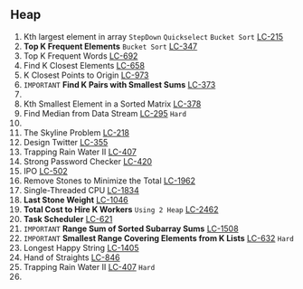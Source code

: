
## Heap

1. Kth largest element in array `StepDown` `Quickselect` `Bucket Sort` [LC-215](https://leetcode.com/problems/kth-largest-element-in-an-array/)
2. **Top K Frequent Elements** `Bucket Sort` [LC-347](https://leetcode.com/problems/top-k-frequent-elements/)
3. Top K Frequent Words [LC-692](https://leetcode.com/problems/top-k-frequent-words/)
4. Find K Closest Elements [LC-658](https://leetcode.com/problems/find-k-closest-elements/)
5. K Closest Points to Origin [LC-973](https://leetcode.com/problems/k-closest-points-to-origin/)
6. `IMPORTANT` **Find K Pairs with Smallest Sums** [LC-373](https://leetcode.com/problems/find-k-pairs-with-smallest-sums/)
7.
8. Kth Smallest Element in a Sorted Matrix [LC-378](https://leetcode.com/problems/kth-smallest-element-in-a-sorted-matrix/)
9. Find Median from Data Stream [LC-295](https://leetcode.com/problems/find-median-from-data-stream) `Hard`
10.
11. The Skyline Problem [LC-218](https://leetcode.com/problems/the-skyline-problem/)
12. Design Twitter [LC-355](https://leetcode.com/problems/design-twitter/)
13. Trapping Rain Water II [LC-407](https://leetcode.com/problems/trapping-rain-water-ii/)
14. Strong Password Checker [LC-420](https://leetcode.com/problems/strong-password-checker)
15. IPO [LC-502](https://leetcode.com/problems/ipo/)
16. Remove Stones to Minimize the Total [LC-1962](https://leetcode.com/problems/remove-stones-to-minimize-the-total/)
17. Single-Threaded CPU [LC-1834](https://leetcode.com/problems/single-threaded-cpu/)
18. **Last Stone Weight** [LC-1046](https://leetcode.com/problems/last-stone-weight/)
19. **Total Cost to Hire K Workers** `Using 2 Heap` [LC-2462](https://leetcode.com/problems/total-cost-to-hire-k-workers/)
20. **Task Scheduler** [LC-621](https://leetcode.com/problems/task-scheduler/)
21. `IMPORTANT` **Range Sum of Sorted Subarray Sums** [LC-1508](https://leetcode.com/problems/range-sum-of-sorted-subarray-sums/)
22. `IMPORTANT` **Smallest Range Covering Elements from K Lists** [LC-632](https://leetcode.com/problems/smallest-range-covering-elements-from-k-lists/) `Hard`
23. Longest Happy String [LC-1405](https://leetcode.com/problems/longest-happy-string/)
24. Hand of Straights [LC-846](https://leetcode.com/problems/hand-of-straights/)
25. Trapping Rain Water II [LC-407](https://leetcode.com/problems/trapping-rain-water-ii/) `Hard`
26. 